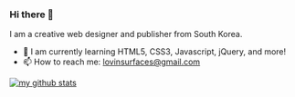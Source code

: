 ### Hi there 👋

I am a creative web designer and publisher from South Korea.
- 🌱 I am currently learning HTML5, CSS3, Javascript, jQuery, and more!
- 📫 How to reach me: lovinsurfaces@gmail.com

[![my github stats](https://github-readme-stats.vercel.app/api?username=absolutelyfullycapable)](https://github.com/anuraghazra/github-readme-stats)  

<!--
**absolutelyfullycapable/absolutelyfullycapable** is a ✨ _special_ ✨ repository because its `README.md` (this file) appears on your GitHub profile.

Here are some ideas to get you started:

- 🔭 I’m currently working on ...
- 🌱 I’m currently learning ...
- 👯 I’m looking to collaborate on ...
- 🤔 I’m looking for help with ...
- 💬 Ask me about ...
- 📫 How to reach me: ...
- 😄 Pronouns: ...
- ⚡ Fun fact: ...
-->
